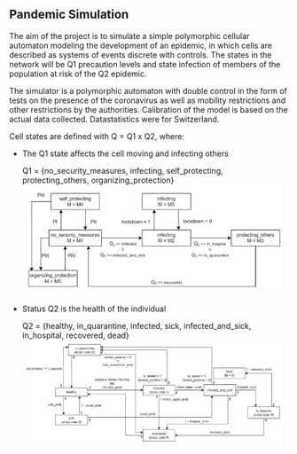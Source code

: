 ## Pandemic Simulation

The aim of the project is to simulate a simple polymorphic cellular automaton modeling the development of an epidemic, in which cells are described as systems of events discrete with controls. The states in the network will be Q1 precaution levels and state infection of members of the population at risk of the Q2 epidemic.

The simulator is a polymorphic automaton with double control in the form of tests on the presence of the coronavirus as well as mobility restrictions and other restrictions by the authorities. Calibration of the model is based on the actual data collected. Datastatistics were for Switzerland.

Cell states are defined with Q = Q1 x Q2, where:
* The Q1 state affects the cell moving and infecting others

    Q1 = {no_security_measures, infecting, self_protecting, protecting_others, organizing_protection}
![state_Q1](https://github.com/Mar-Ber/Pandemic-Simulation/blob/main/images/q1_state.PNG)
* Status Q2 is the health of the individual

    Q2 = {healthy, in_quarantine, infected, sick, infected_and_sick, in_hospital, recovered, dead}
![state_Q2](https://github.com/Mar-Ber/Pandemic-Simulation/blob/main/images/q2_state.PNG)

